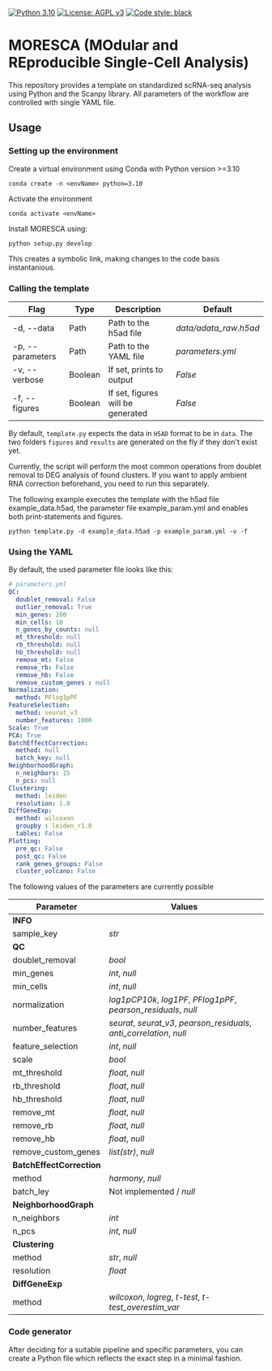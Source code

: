 
[![Python 3.10](https://img.shields.io/badge/python-3.10-blue.svg)](https://www.python.org/downloads/release/python-3109/)
[![License: AGPL v3](https://img.shields.io/badge/License-AGPL%20v3-blue.svg)](https://www.gnu.org/licenses/agpl-3.0)
[![Code style: black](https://img.shields.io/badge/code%20style-black-000000.svg)](https://github.com/psf/black)

# MORESCA (MOdular and REproducible Single-Cell Analysis)

This repository provides a template  on standardized scRNA-seq analysis using Python and the Scanpy library. All parameters of the workflow are controlled with single YAML file.

## Usage

### Setting up the environment

Create a virtual environment using Conda with Python version >=3.10

    conda create -n <envName> python=3.10

Activate the environment

    conda activate <envName>

Install MORESCA using:

    python setup.py develop

This creates a symbolic link, making changes to the code basis instantanious.

### Calling the template

| Flag | Type | Description | Default |
| - | -  | - | - |
| -d, --data | Path | Path to the h5ad file | *data/adata_raw.h5ad*
| -p, --parameters | Path | Path to the YAML file | *parameters.yml* |
| -v, --verbose | Boolean | If set, prints to output | *False* |
| -f, --figures | Boolean | If set, figures will be generated | *False* |

By default, ```template.py``` expects the data in ```H5AD``` format to be in ```data```. The two folders ```figures``` and ```results``` are generated on the fly if they don't exist yet.

Currently, the script will perform the most common operations from doublet removal to DEG analysis of found clusters. If you want to apply ambient RNA correction beforehand, you need to run this separately.

The following example executes the template with the h5ad file example_data.h5ad, the parameter file example_param.yml and enables both print-statements and figures.

```python template.py -d example_data.h5ad -p example_param.yml -v -f```


### Using the YAML

By default, the used parameter file looks like this:

``` yaml
# parameters.yml
QC:
  doublet_removal: False
  outlier_removal: True
  min_genes: 200
  min_cells: 10
  n_genes_by_counts: null
  mt_threshold: null
  rb_threshold: null
  hb_threshold: null
  remove_mt: False
  remove_rb: False
  remove_hb: False
  remove_custom_genes : null
Normalization:
  method: PFlog1pPF
FeatureSelection:
  method: seurat_v3
  number_features: 1000
Scale: True
PCA: True
BatchEffectCorrection:
  method: null
  batch_key: null
NeighborhoodGraph:
  n_neighbors: 15
  n_pcs: null
Clustering:
  method: leiden
  resolution: 1.0
DiffGeneExp:
  method: wilcoxon
  groupby : leiden_r1.0
  tables: False
Plotting:
  pre_qc: False
  post_qc: False
  rank_genes_groups: False
  cluster_volcano: False
  ```
  
The following values of the parameters are currently possible

| Parameter | Values 
| - | -
| **INFO** 
| sample_key | *str* |
| **QC** 
| doublet_removal | *bool* |
| min_genes | *int*, *null* | 
| min_cells| *int*, *null* |
| normalization| *log1pCP10k*, *log1PF*, *PFlog1pPF*, *pearson_residuals*, *null*|
| number_features| *seurat*, *seurat_v3*, *pearson_residuals*, *anti_correlation*, *null* |
| feature_selection| *int*, *null* |
| scale| *bool* |
| mt_threshold| *float*, *null* |
| rb_threshold| *float*, *null* |
| hb_threshold| *float*, *null* |
| remove_mt| *float*, *null* |
| remove_rb| *float*, *null* |
| remove_hb| *float*, *null* |
| remove_custom_genes| *list(str)*, *null* |
| **BatchEffectCorrection**
| method| *harmony*, *null* |
| batch_ley| Not implemented / *null* |
| **NeighborhoodGraph**
| n_neighbors| *int* |
| n_pcs| *int*, *null* |
| **Clustering**
| method| *str*, *null* |
| resolution| *float*|
| **DiffGeneExp**
| method| *wilcoxon*, *logreg*, *t-test*, *t-test_overestim_var* |

### Code generator

After deciding for a suitable pipeline and specific parameters, you can create a Python file which reflects the exact step in a minimal fashion. 
